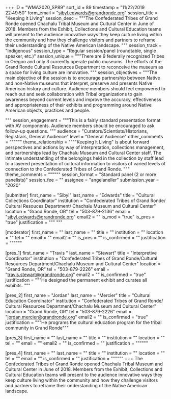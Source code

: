+++
ID = "WMA2020_SP89"
sort_id = 89
timestamp = "11/22/2019 22:49:50"
form_email = "sibyl.edwards@grandronde.org"
session_title = "Keeping it Living"
session_desc = """The Confederated Tribes of Grand Ronde opened Chachalu Tribal Museum and Cultural Center in June of 2018.  Members from the Exhibit, Collections and Cultural Education teams will present to the audience innovative ways they keep culture living within the community and how they challenge visitors and partners to reframe their understanding of the Native American landscape. """
session_track = "Indigenous"
session_type = "Regular session/panel (roundtable, single speaker, etc.)"
session_unique = """There are 9 federally recognized Tribes in Oregon and only 3 currently operate public museums.  The efforts of the Grand Ronde Cultural Resources Department to  reconceive  the museum as a space for living culture are innovative. """
session_objectives = """The main objective of the session is to encourage partnership between Native and non-Native museums that interpret, preserve and presents Native American history and culture.   Audience members should feel empowered to reach out and seek collaboration with Tribal organizations to gain awareness beyond current levels and improve the accuracy, effectiveness and appropriateness of their exhibits and programming around Native American objects, practices and people.

"""
session_engagement = """This is a fairly standard presentation format with AV components.  Audience members should be encouraged to ask follow-up questions.  """
audience = "Curators/Scientists/Historians, Registrars, General Audience"
level = "General Audience"
other_comments = """"""
theme_relationship = """"Keeping it Living" is about forward perspectives and actions by way of interpretation, collections management, and partnerships lead by Chachalu Museum and Cultural Center staff.  The intimate understanding of the belongings held in the collection by staff lead to a layered presentation of cultural information to visitors of varied levels of connection to the Confederated Tribes of Grand Ronde.    """
theme_comments = """"""
session_format = "Standard panel (2 or more panelists)"
session_fee = ""
assignee = "angelaneller"
submission_year = "2020"

[submitter]
first_name = "Sibyl"
last_name = "Edwards"
title = "Cultural Collections Coordinator"
institution = "Confederated Tribes of Grand Ronde/ Cultural Resouces Department/ Chachalu Museum and Cultural Center"
location = "Grand Ronde, OR"
tel = "503-879-2136"
email = "sibyl.edwards@grandronde.org"
email2 = ""
is_mod = "true"
is_pres = "true"
justification = """ """

[moderator]
first_name = ""
last_name = ""
title = ""
institution = ""
location = ""
tel = ""
email = ""
email2 = ""
is_pres = ""
is_confirmed = ""
justification = """"""

[pres_1]
first_name = "Travis "
last_name = "Stewart"
title = "Interpretive Coordinator"
institution = "Confederated Tribes of Grand Ronde/Cultural Resources Department/Chachalu Museum and Cultural Center"
location = "Grand Ronde, OR"
tel = "503-879-2226"
email = "travis.stewart@grandronde.org"
email2 = ""
is_confirmed = "true"
justification = """He designed the permanent exhibit and curates all exhibits. """

[pres_2]
first_name = "Jordan"
last_name = "Mercier"
title = "Cultural Education Coordinator"
institution = "Confederated Tribes of Grand Ronde/ Cultural Resources Department/Chachalu Museum and Cultural Center"
location = "Grand Ronde, OR"
tel = "503-879-2226"
email = "jordan.mercier@grandronde.org"
email2 = ""
is_confirmed = "true"
justification = """He programs the cultural education program for the tribal community in Grand Ronde"""

[pres_3]
first_name = ""
last_name = ""
title = ""
institution = ""
location = ""
tel = ""
email = ""
email2 = ""
is_confirmed = ""
justification = """"""

[pres_4]
first_name = ""
last_name = ""
title = ""
institution = ""
location = ""
tel = ""
email = ""
is_confirmed = ""
justification = """"""
+++
The Confederated Tribes of Grand Ronde opened Chachalu Tribal Museum and Cultural Center in June of 2018.  Members from the Exhibit, Collections and Cultural Education teams will present to the audience innovative ways they keep culture living within the community and how they challenge visitors and partners to reframe their understanding of the Native American landscape. 